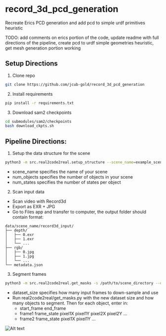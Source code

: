 # record_3d_pcd_generation
Recreate Erics PCD generation and add pcd to simple urdf primitives heuristic

TODO: add comments on erics portion of the code, update readme with full directions of the pipeline, create pcd to urdf simple geometries heuristic, get mesh generation portion working

## Setup Directions
1. Clone repo
```bash
git clone https://github.com/jcub-gold/record_3d_pcd_generation
```
2. Install requirements
```bash
pip install -r requirements.txt
```
3. Download sam2 checkpoints
```bash
cd submodules/sam2/checkpoints
bash download_ckpts.sh
```

## Pipeline Directions:

1. Setup the data structure for the scene
```bash
python3 -m src.real2code2real.setup_structure --scene_name=example_scene --num_objects=1 --num_states=1
```
- scene_name specifies the name of your scene
- num_objects specifies the number of objects in your scene
- num_states specifies the number of states per object

2.  Scan input data
- Scan video with Record3d
- Export as EXR + JPG
- Go to Files app and transfer to computer, the output folder should contain format:
```
data/scene_name/record3d_input/
├── depth/
│   ├── 0.exr
│   ├── 1.exr
│   └── ...
├── rgb/
│   ├── 0.jpg
│   ├── 1.jpg
│   └── ...
└── metadata.json
```

3. Segment frames
```bash
python3 -m src.real2code2real.get_masks -s /path/to/scene_directory --dataset_size 1200
```
- dataset_size specifies how many input frames to down-sample and use
- Run real2code2real/get_masks.py with the new dataset size and how many objects to segment. Then for each object, enter in:
    - start_frame end_frame
    - frame1 frame_state pixel1X pixel1Y pixel2X pixel2Y …
    - frame2 frame_state pixel1X pixel1Y …

![Alt text](relative/or/absolute/path/to/image.png)
